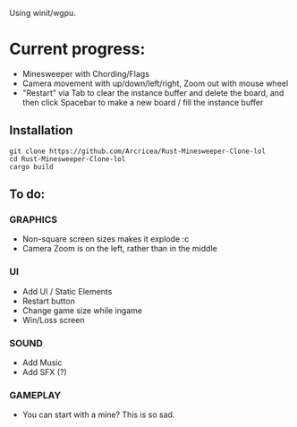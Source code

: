 Using winit/wgpu. 

# Current progress:
- Minesweeper with Chording/Flags
- Camera movement with up/down/left/right, Zoom out with mouse wheel
- "Restart" via Tab to clear the instance buffer and delete the board, and then click Spacebar to make a new board / fill the instance buffer

## Installation
```
git clone https://github.com/Arcricea/Rust-Minesweeper-Clone-lol
cd Rust-Minesweeper-Clone-lol
cargo build
```

## To do:
### GRAPHICS
- Non-square screen sizes makes it explode :c
- Camera Zoom is on the left, rather than in the middle

### UI
- Add UI / Static Elements
- Restart button
- Change game size while ingame
- Win/Loss screen

### SOUND
- Add Music
- Add SFX (?)

### GAMEPLAY 
- You can start with a mine? This is so sad.

